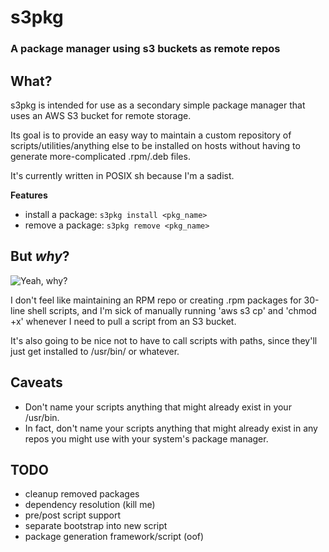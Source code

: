 # s3pkg
### A package manager using s3 buckets as remote repos

## What?
s3pkg is intended for use as a secondary simple package manager that uses an AWS S3 bucket for remote storage.

Its goal is to provide an easy way to maintain a custom repository of scripts/utilities/anything else to be installed on hosts without having to generate more-complicated .rpm/.deb files. 

It's currently written in POSIX sh because I'm a sadist.

**Features**
* install a package: `s3pkg install <pkg_name>`
* remove a package: `s3pkg remove <pkg_name>`

## But *why*?
![Yeah, why?](https://i.imgur.com/dfaI4bI.png)

I don't feel like maintaining an RPM repo or creating .rpm packages for 30-line shell scripts, and I'm sick of manually running 'aws s3 cp' and 'chmod +x' whenever I need to pull a script from an S3 bucket. 

It's also going to be nice not to have to call scripts with paths, since they'll just get installed to /usr/bin/ or whatever.

## Caveats
* Don't name your scripts anything that might already exist in your /usr/bin.
* In fact, don't name your scripts anything that might already exist in any repos you might use with your system's package manager.

## TODO
* cleanup removed packages
* dependency resolution (kill me)
* pre/post script support
* separate bootstrap into new script
* package generation framework/script (oof)
